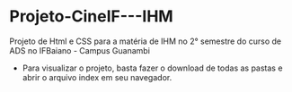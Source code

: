 # Projeto-CineIF---IHM
Projeto de Html e CSS para a matéria de IHM no 2° semestre do curso de ADS no IFBaiano  - Campus Guanambi

- Para visualizar o projeto, basta fazer o download de todas as pastas e abrir o arquivo index em seu navegador.
